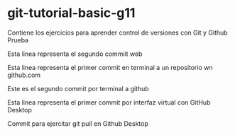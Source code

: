 
# git-tutorial-basic-g11
Contiene los ejercicios para aprender control de versiones con Git y Github
Prueba

Esta linea representa el segundo commiit web


Esta linea representa el primer commit en terminal a un repositorio wn github.com


Este es el segundo commit por  terminal a github


Esta linea representa el primer commit por interfaz virtual con GitHub Desktop


Commit para ejercitar git pull en Github Desktop
